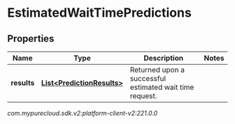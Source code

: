 # EstimatedWaitTimePredictions


## Properties

| Name | Type | Description | Notes |
| ------------ | ------------- | ------------- | ------------- |
| **results** | [**List&lt;PredictionResults&gt;**](PredictionResults) | Returned upon a successful estimated wait time request. |  |




_com.mypurecloud.sdk.v2:platform-client-v2:221.0.0_
